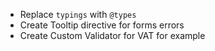 - Replace `typings` with `@types`
- Create Tooltip directive for forms errors
- Create Custom Validator for VAT for example
